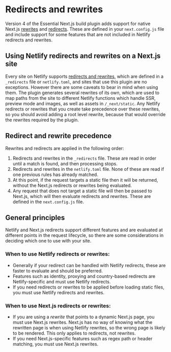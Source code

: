 # Redirects and rewrites
Version 4 of the Essential Next.js build plugin adds support for native Next.js [rewrites](https://nextjs.org/docs/api-reference/next.config.js/rewrites) and [redirects](https://nextjs.org/docs/api-reference/next.config.js/redirects). These are defined in your `next.config.js` file and include support for some features that are not included in Netlify redirects and rewrites.

## Using Netlify redirects and rewrites on a Next.js site
Every site on Netlify supports [redirects and rewrites](https://docs.netlify.com/routing/redirects/), which are defined in a `_redirects` file or `netlify.toml`, and sites that use this plugin are no exceptions. However there are some caveats to bear in mind when using them. The plugin generates several rewrites of its own, which are used to map paths from the site to different Netlify functions which handle SSR, preview mode and images, as well as assets in `/_next/static`. Any Netlify redirects or rewrites that you create take precedence over these rewrites, so you should avoid adding a root level rewrite, because that would override the rewrites required by the plugin.

## Redirect and rewrite precedence
Rewrites and redirects are applied in the following order:

1. Redirects and rewrites in the `_redirects` file. These are read in order until a match is found, and then processing stops.
2. Redirects and rewrites in the `netlify.toml` file. None of these are read if one previous rules has already matched.
3. At this point, if the request targets a static file then it will be returned, without the Next.js redirects or rewrites being evaluated.
4. Any request that does not target a static file will then be passed to Next.js, which will then evaluate redirects and rewrites. These are defined in the `next.config.js` file.

## General principles

Netlify and Next.js redirects support different features and are evaluated at different points in the request lifecycle, so there are some considerations in deciding which one to use with your site.

### When to use Netlify redirects or rewrites:
- Generally if your redirect can be handled with Netlify redirects, these are faster to evaluate and should be preferred.
- Features such as identity, proxying and country-based redirects are Netlify-specific and must use Netlify redirects.
- If you need redirects or rewrites to be applied before loading static files, you must use Netlify redirects and rewrites.

### When to use Next.js redirects or rewrites:
- If you are using a _rewrite_ that points to a dynamic Next.js page, you must use Next.js rewrites. Next.js has no way of knowing what the rewritten page is when using Netlify rewrites, so the wrong page is likely to be rendered. This only applies to redirects, not rewrites.
- If you need Next.js-specific features such as regex path or header matching, you must use Next.js rewrites.
